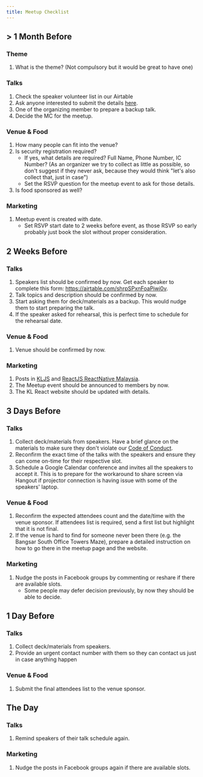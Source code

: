 ```yaml
---
title: Meetup Checklist
---
```


## > 1 Month Before

### Theme

1. What is the theme? (Not compulsory but it would be great to have one)

### Talks

1. Check the speaker volunteer list in our Airtable
1. Ask anyone interested to submit the details [here](/submit-a-talk).
1. One of the organizing member to prepare a backup talk.
1. Decide the MC for the meetup.

### Venue & Food

1. How many people can fit into the venue?
1. Is security registration required?
   - If yes, what details are required? Full Name, Phone Number, IC Number? (As an organizer we try to collect as little as possible, so don't suggest if they never ask, because they would think "let's also collect that, just in case")
   - Set the RSVP question for the meetup event to ask for those details.
1. Is food sponsored as well?

### Marketing

1. Meetup event is created with date.
   - Set RSVP start date to 2 weeks before event, as those RSVP so early probably just book the slot without proper consideration.

## 2 Weeks Before

### Talks

1. Speakers list should be confirmed by now. Get each speaker to complete this form: https://airtable.com/shrpSPxnFoaPiwi0v.
1. Talk topics and description should be confirmed by now.
1. Start asking them for deck/materials as a backup. This would nudge them to start preparing the talk.
1. If the speaker asked for rehearsal, this is perfect time to schedule for the rehearsal date.

### Venue & Food

1. Venue should be confirmed by now.

### Marketing

1. Posts in [KLJS](https://www.facebook.com/groups/kualalumpurjs) and [ReactJS ReactNative Malaysia](https://www.facebook.com/groups/766491493448337/).
1. The Meetup event should be announced to members by now.
1. The KL React website should be updated with details.

## 3 Days Before

### Talks

1. Collect deck/materials from speakers. Have a brief glance on the materials to make sure they don't violate our [Code of Conduct](/code-of-conduct).
1. Reconfirm the exact time of the talks with the speakers and ensure they can come on-time for their respective slot.
1. Schedule a Google Calendar conference and invites all the speakers to accept it. This is to prepare for the workaround to share screen via Hangout if projector connection is having issue with some of the speakers' laptop.

### Venue & Food

1. Reconfirm the expected attendees count and the date/time with the venue sponsor. If attendees list is required, send a first list but highlight that it is not final.
1. If the venue is hard to find for someone never been there (e.g. the Bangsar South Office Towers Maze), prepare a detailed instruction on how to go there in the meetup page and the website.

### Marketing

1. Nudge the posts in Facebook groups by commenting or reshare if there are available slots.
   - Some people may defer decision previously, by now they should be able to decide.

## 1 Day Before

### Talks

1. Collect deck/materials from speakers.
1. Provide an urgent contact number with them so they can contact us just in case anything happen

### Venue & Food

1. Submit the final attendees list to the venue sponsor.

## The Day

### Talks

1. Remind speakers of their talk schedule again.

### Marketing

1. Nudge the posts in Facebook groups again if there are available slots.
